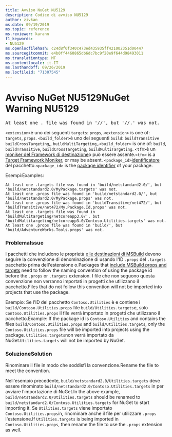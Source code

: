 ```yaml
---
title: Avviso NuGet NU5129
description: Codice di avviso NU5129
author: zivkan
ms.date: 09/19/2019
ms.topic: reference
ms.reviewer: karann
f1_keywords:
- NU5129
ms.openlocfilehash: c24d8f0f340c473ed435935ff421002351d00447
ms.sourcegitcommit: e4b0ff4460865db6dc7bc9f20e9f644d98493011
ms.translationtype: MT
ms.contentlocale: it-IT
ms.lasthandoff: 09/26/2019
ms.locfileid: "71307545"
---
```

# <a name="nuget-warning-nu5129"></a><span data-ttu-id="8666b-103">Avviso NuGet NU5129</span><span class="sxs-lookup"><span data-stu-id="8666b-103">NuGet Warning NU5129</span></span>

<pre>At least one .<extension> file was found in '<build_folder>/<tfm>/', but '<build_folder>/<tfm>/<package_id>.<extension>' was not.</pre>

<span data-ttu-id="8666b-104">`<extension>`è uno dei seguenti `targets`: `props`,.</span><span class="sxs-lookup"><span data-stu-id="8666b-104">`<extension>` is one of: `targets`, `props`.</span></span>
<span data-ttu-id="8666b-105">`<build_folder>`è uno dei seguenti `build`: `buildTransitive` `buildCrossTargeting`,, `buildMultiTargeting`,.</span><span class="sxs-lookup"><span data-stu-id="8666b-105">`<build_folder>` is one of: `build`, `buildTransitive`, `buildCrossTargeting`, `buildMultiTargeting`.</span></span>
<span data-ttu-id="8666b-106">`<tfm>`è un [moniker del Framework di destinazione](../target-frameworks.md)o può essere assente.</span><span class="sxs-lookup"><span data-stu-id="8666b-106">`<tfm>` is a [Target Framework Moniker](../target-frameworks.md), or may be absent.</span></span>
<span data-ttu-id="8666b-107">`<package_id>`[identificatore](../nuspec.md#id) del pacchetto.</span><span class="sxs-lookup"><span data-stu-id="8666b-107">`<package_id>` is the [package identifier](../nuspec.md#id) of your package.</span></span>

<span data-ttu-id="8666b-108">Esempi:</span><span class="sxs-lookup"><span data-stu-id="8666b-108">Examples:</span></span>

```
At least one .targets file was found in 'build/netstandard2.0/', but 'build/netstandard2.0/MyPackage.targets' was not.
At least one .props file was found in 'build/netstandard2.0/', but 'build/netstandard2.0/MyPackage.props' was not.
At least one .props file was found in 'buildTransitive/net472/', but 'buildTransitive/net472/My.Package.Id.props' was not.
At least one .targets file was found in 'buildMultitargeting/netcoreapp3.0/', but 'buildMultitargeting/netcoreapp3.0/Contoso.Utilities.targets' was not.
At least one .props file was found in 'build/', but 'build/AdventureWorks.Tools.props' was not.
```

### <a name="issue"></a><span data-ttu-id="8666b-109">Problema</span><span class="sxs-lookup"><span data-stu-id="8666b-109">Issue</span></span>

<span data-ttu-id="8666b-110">I pacchetti che includono le proprietà [e le destinazioni di MSBuild](../../create-packages/creating-a-package.md#include-msbuild-props-and-targets-in-a-package) devono seguire la convenzione di denominazione di usando l'ID `.props` del `.targets` pacchetto prima dell'estensione o.</span><span class="sxs-lookup"><span data-stu-id="8666b-110">Packages that [include MSBuild props and targets](../../create-packages/creating-a-package.md#include-msbuild-props-and-targets-in-a-package) need to follow the naming convention of using the package id before the `.props` or `.targets` extension.</span></span> <span data-ttu-id="8666b-111">I file che non seguono questa convenzione non verranno importati in progetti che utilizzano il pacchetto.</span><span class="sxs-lookup"><span data-stu-id="8666b-111">Files that do not follow this convention will not be imported into projects that use the package.</span></span>

<span data-ttu-id="8666b-112">Esempio: Se l'ID del pacchetto `Contoso.Utilities` è e contiene i `build/Contoso.Utilities.props` file `build/Utilities.targets`e, solo `Contoso.Utilities.props` il file verrà importato in progetti che utilizzano il pacchetto.</span><span class="sxs-lookup"><span data-stu-id="8666b-112">Example: If the package id is `Contoso.Utilities` and contains the files `build/Contoso.Utilities.props` and `build/Utilities.targets`, only the `Contoso.Utilities.props` file will be imported into projects using the package.</span></span> <span data-ttu-id="8666b-113">`Utilities.targets`non verrà importato da NuGet.</span><span class="sxs-lookup"><span data-stu-id="8666b-113">`Utilities.targets` will not be imported by NuGet.</span></span>

### <a name="solution"></a><span data-ttu-id="8666b-114">Soluzione</span><span class="sxs-lookup"><span data-stu-id="8666b-114">Solution</span></span>

<span data-ttu-id="8666b-115">Rinominare il file in modo che soddisfi la convenzione.</span><span class="sxs-lookup"><span data-stu-id="8666b-115">Rename the file to meet the convention.</span></span>

<span data-ttu-id="8666b-116">Nell'esempio precedente, `build/netstandard2.0/Utilities.targets` deve essere rinominato `build/netstandard2.0/Contoso.Utilities.targets` in per avviare l'importazione di NuGet.</span><span class="sxs-lookup"><span data-stu-id="8666b-116">In the above example, `build/netstandard2.0/Utilities.targets` should be renamed to `build/netstandard2.0/Contoso.Utilities.targets` for NuGet to start importing it.</span></span> <span data-ttu-id="8666b-117">Se `Utilities.targets` viene importato `Contoso.Utilities.props`in, rinominare anche il file per utilizzare `.props` l'estensione.</span><span class="sxs-lookup"><span data-stu-id="8666b-117">If `Utilities.targets` is being imported in `Contoso.Utilities.props`, then rename the file to use the `.props` extension as well.</span></span>
